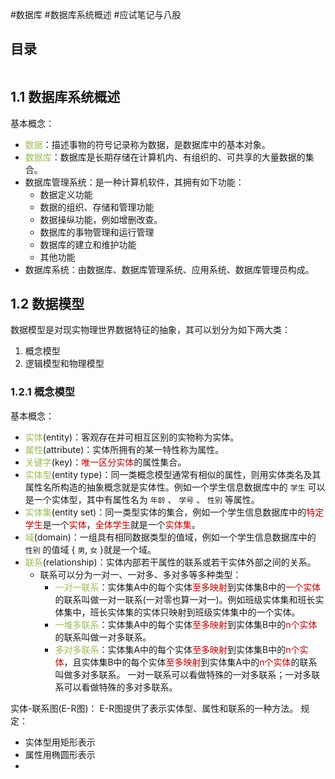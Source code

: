 #数据库 #数据库系统概述 #应试笔记与八股 

## 目录

```toc
```

## 1.1 数据库系统概述

基本概念：
- <font color="#9bbb59">数据</font>：描述事物的符号记录称为数据，是数据库中的基本对象。
- <font color="#9bbb59">数据库</font>：数据库是长期存储在计算机内、有组织的、可共享的大量数据的集合。
- 数据库管理系统：是一种计算机软件，其拥有如下功能：
	- 数据定义功能
	- 数据的组织、存储和管理功能
	- 数据操纵功能，例如增删改查。
	- 数据库的事物管理和运行管理
	- 数据库的建立和维护功能
	- 其他功能
- 数据库系统：由数据库、数据库管理系统、应用系统、数据库管理员构成。

## 1.2 数据模型

数据模型是对现实物理世界数据特征的抽象，其可以划分为如下两大类：
1. 概念模型
2. 逻辑模型和物理模型

### 1.2.1 概念模型

基本概念：
- <font color="#9bbb59">实体</font>(entity)：客观存在并可相互区别的实物称为实体。
- <font color="#9bbb59">属性</font>(attribute)：实体所拥有的某一特性称为属性。
- <font color="#9bbb59">关键字</font>(key)：<font color="#c00000">唯一区分实体</font>的属性集合。
- <font color="#9bbb59">实体型</font>(entity type)：同一类概念模型通常有相似的属性，则用实体类名及其属性名所构造的抽象概念就是实体性。例如一个学生信息数据库中的 `学生` 可以是一个实体型，其中有属性名为 `年龄` 、 `学号` 、 `性别` 等属性。
- <font color="#9bbb59">实体集</font>(entity set)：同一类型实体的集合，例如一个学生信息数据库中的<font color="#c00000">特定学生</font>是一个<font color="#c00000">实体</font>，<font color="#c00000">全体学生</font>就是一个<font color="#c00000">实体集</font>。
- <font color="#9bbb59">域</font>(domain)：一组具有相同数据类型的值域，例如一个学生信息数据库中的 `性别` 的值域 { `男`, `女` }就是一个域。
- <font color="#9bbb59">联系</font>(relationship)：实体内部若干属性的联系或若干实体外部之间的关系。
	- 联系可以分为一对一、一对多、多对多等多种类型：
	  - <font color="#9bbb59">一对一联系</font>：实体集A中的每个实体<font color="#c00000">至多映射</font>到实体集B中的<font color="#c00000">一个实体</font>的联系叫做一对一联系(一对零也算一对一)。例如班级实体集和班长实体集中，班长实体集的实体只映射到班级实体集中的一个实体。
	  - <font color="#9bbb59">一堆多联系</font>：实体集A中的每个实体<font color="#c00000">至多映射</font>到实体集B中的<font color="#c00000">n个实体</font>的联系叫做一对多联系。
	  - <font color="#9bbb59">多对多联系</font>：实体集A中的每个实体<font color="#c00000">至多映射</font>到实体集B中的<font color="#c00000">n个实体</font>，且实体集B中的每个实体<font color="#c00000">至多映射</font>到实体集A中的<font color="#c00000">n个实体</font>的联系叫做多对多联系。
		一对一联系可以看做特殊的一对多联系；一对多联系可以看做特殊的多对多联系。

实体-联系图(E-R图)：
	E-R图提供了表示实体型、属性和联系的一种方法。
	规定：
   - 实体型用矩形表示
   - 属性用椭圆形表示
   - 

